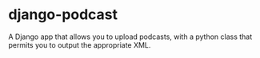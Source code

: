 django-podcast
==============

A Django app that allows you to upload podcasts, with a python class that permits you to output the appropriate XML.